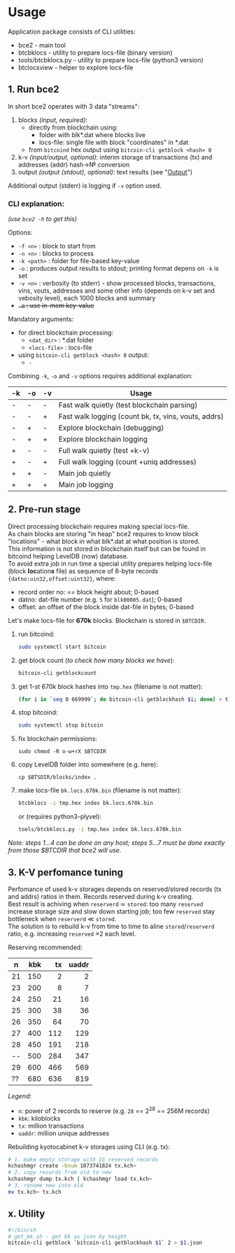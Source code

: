# Usage

Application package consists of CLI utilities:

- bce2 - main tool
- btcbklocs - utility to prepare locs-file (binary version)
- tools/btcbklocs.py - utility to prepare locs-file (python3 version)
- btclocsview - helper to explore locs-file

## 1. Run bce2

In short bce2 operates with 3 data "streams":

1. blocks *(input, required)*:
   - directly from blockchain using:
     - folder with blk*.dat where blocks live
     - locs-file: single file with block "coordinates" in *.dat
   - from `bitcoind` hex output using `bitcoin-cli getblock <hash> 0`
1. k-v *(input/output, optional)*: interim storage of transactions (tx) and addresses (addr) hash&rarr;&numero; conversion
1. output *(output (stdout), optional)*: text results (see "[Output](Output.md)")

Additional output (stderr) is logging if `-v` option used.

### CLI explanation:

_(use `bce2 -h` to get this)_

Options:

- `-f <n>` : block to start from
- `-n <n>` : blocks to process
- `-k <path>` : folder for file-based key-value
- `-o` : produces output results to stdout; printing format depens on `-k` is set
- `-v <n>` : verbosity (to stderr) - show processed blocks, transactions, vins, vouts, addresses and some other info (depends on k-v set and vebosity level), each 1000 blocks and summary
- ~~`-m` : use in-mem key-value~~

Mandatory arguments:

- for direct blockchain processing:
  - `<dat_dir>` : *.dat folder
  - `<locs-file>` : locs-file
- using `bitcoin-cli getblock <hash> 0` output:
  - `-`

Combining `-k`, `-o` and `-v` options requires additional explanation:

-k | -o| -v| Usage
---|---|---|-------
\- | - | - | Fast walk quietly (test blockchain parsing)
\- | - | + | Fast walk logging (count bk, tx, vins, vouts, addrs)
\- | + | - | Explore blockchain (debugging)
\- | + | + | Explore blockchain logging
\+ | - | - | Full walk quietly (test +k-v)
\+ | - | + | Full walk logging (count +uniq addresses)
\+ | + | - | Main job quietly
\+ | + | + | Main job logging

## 2. Pre-run stage

Direct processing blockchain requires making special locs-file.  
As chain blocks are storing "in heap" bce2 requires to know block "locations" - what block in what blk*.dat at what position is stored.  
This information is not stored in blockchain itself but can be found in bitcoind helping LevelDB (now) database.  
To avoid extra job in run time a special utility prepares helping locs-file (block **loc**ation**s** file) as sequence of 8-byte records `{datno:uin32,offset:uint32}`, where:

- record order no: == block height about; 0-based
- datno: dat-file number (e.g. `5` for `blk00005.dat`); 0-based
- offset: an offset of the block inside dat-file in bytes; 0-based

Let's make locs-file for **670k** blocks. Blockchain is stored in `$BTCDIR`.

1. run bitcoind:
   ```bash
   sudo systemctl start bitcoin
   ```
1. get block count (*to check how many blocks we have*):
   ```bash
   bitcoin-cli getblockcount
   ```
1. get 1-st 670k block hashes into `tmp.hex` (filename is not matter):
   ```bash
   (for i in `seq 0 669999`; do bitcoin-cli getblockhash $i; done) > tmp.hex
   ```
1. stop bitcoind:
   ```bash
   sudo systemctl stop bitcoin
   ```
1. fix blockchain permissions:
   ```
   sudo chmod -R o-w+rX $BTCDIR
   ```
1. copy LevelDB folder into somewhere (e.g. here):
   ```
   cp $BTSDIR/blocks/index .
   ```
1. make locs-file `bk.locs.670k.bin` (filename is not matter):
   ```bash
   btcbklocs -i tmp.hex index bk.locs.670k.bin
   ```
   or (requires python3-plyvel):
   ```bash
   tools/btcbklocs.py -i tmp.hex index bk.locs.670k.bin
   ```

*Note: steps 1&hellip;4 can be done on any host; steps 5&hellip;7 must be done _exactly_ from those \$BTCDIR that bce2 will use.*

## 3. K-V perfomance tuning

Perfomance of used k-v storages depends on reserved/stored records (tx and addrs) ratios in them. Records reserved during k-v creating.  
Best result is achiving when `reserverd` &sime; `stored`: too many `reserved` increase storage size and slow down starting job; too few `reserved` stay bottleneck when `reserverd` &Lt; `stored`.  
The solution is to rebuild k-v from time to time to aline `stored`/`reserverd` ratio, e.g. increasing `reserved` &times;2 each level.

Reserving recommended:

n  | kbk | tx  | uaddr
---|----:|----:|-----:
21 | 150 |   2 |   2
23 | 200 |   8 |   7
24 | 250 |  21 |  16
25 | 300 |  38 |  36
26 | 350 |  64 |  70
27 | 400 | 112 | 129
28 | 450 | 191 | 218
-- | 500 | 284 | 347
29 | 600 | 466 | 569
?? | 680 | 636 | 819

*Legend*:  
- `n`: power of 2 records to reserve (e.g. `28` == 2<sup>28</sup> == 256M records)  
- `kbk`: kiloblocks  
- `tx`: million transactions  
- `uaddr`: million unique addresses

Rebuilding kyotocabinet k-v storages using CLI (e.g. tx):

```bash
# 1. make empty storage with 1G reserved records
kchashmgr create -bnum 1073741824 tx.kch~
# 2. copy records from old to new
kchashmgr dump tx.kch | kchashmgr load tx.kch~
# 3. rename new into old
mv tx.kch~ tx.kch
```

## x. Utility

```bash
#!/bin/sh
# get_bk.sh - get bk as json by height
bitcoin-cli getblock `bitcoin-cli getblockhash $1` 2 > $1.json
```
